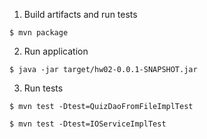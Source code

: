 1. Build artifacts and run tests

```
$ mvn package
```

2. Run application
```
$ java -jar target/hw02-0.0.1-SNAPSHOT.jar
```

3. Run tests
```
$ mvn test -Dtest=QuizDaoFromFileImplTest

$ mvn test -Dtest=IOServiceImplTest
```
